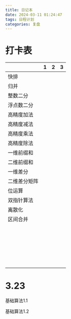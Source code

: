 ```yaml
---
title: 日记本
date: 2024-03-11 01:24:47
tags: 日程计划
categories: 复盘
---
```


#  打卡表

|              | 1    | 2    | 3    |
| ------------ | ---- | ---- | ---- |
| 快排         |      |      |      |
| 归并         |      |      |      |
| 整数二分     |      |      |      |
| 浮点数二分   |      |      |      |
| 高精度加法   |      |      |      |
| 高精度减法   |      |      |      |
| 高精度乘法   |      |      |      |
| 高精度除法   |      |      |      |
| 一维前缀和   |      |      |      |
| 二维前缀和   |      |      |      |
| 一维差分     |      |      |      |
| 二维差分矩阵 |      |      |      |
| 位运算       |      |      |      |
| 双指针算法   |      |      |      |
| 离散化       |      |      |      |
| 区间合并     |      |      |      |
|              |      |      |      |
|              |      |      |      |
|              |      |      |      |
|              |      |      |      |
|              |      |      |      |
|              |      |      |      |
|              |      |      |      |
|              |      |      |      |
|              |      |      |      |
|              |      |      |      |
|              |      |      |      |
|              |      |      |      |
|              |      |      |      |
|              |      |      |      |
|              |      |      |      |
|              |      |      |      |
|              |      |      |      |
|              |      |      |      |
|              |      |      |      |
|              |      |      |      |
|              |      |      |      |
|              |      |      |      |
|              |      |      |      |

# 3.23

基础算法1.1

基础算法1.2

